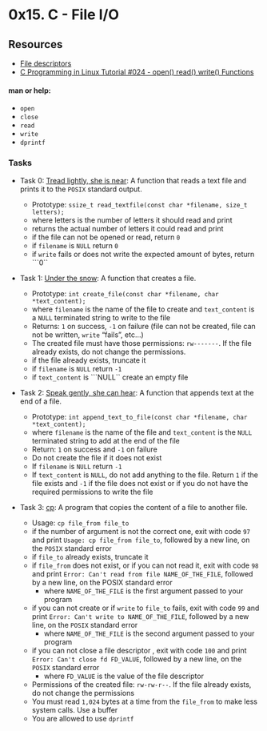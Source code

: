 # 0x15. C - File I/O
## Resources
+ [File descriptors](https://en.wikipedia.org/wiki/File_descriptor)
+ [C Programming in Linux Tutorial #024 - open() read() write() Functions](https://www.youtube.com/watch?v=e-srF6c3TJ8)

#### man or help:
+ ``open``
+ ``close``
+ ``read``
+ ``write``
+ ``dprintf``

### Tasks
+ Task 0: [Tread lightly, she is near](https://github.com/Hiluhree/alx-low_level_programming/blob/master/0x15-file_io/0-read_textfile.c): A function that reads a text file and prints it to the ```POSIX``` standard output.

	+ Prototype: ```ssize_t read_textfile(const char *filename, size_t letters);```
	+ where letters is the number of letters it should read and print
	+ returns the actual number of letters it could read and print
	+ if the file can not be opened or read, return ```0```
	+ if ```filename``` is ```NULL``` return ```0```
	+ if ```write``` fails or does not write the expected amount of bytes, return ```0``
+ Task 1: [Under the snow](https://github.com/Hiluhree/alx-low_level_programming/blob/master/0x15-file_io/1-create_file.c): A function that creates a file.

	+ Prototype: ```int create_file(const char *filename, char *text_content);```
	+ where ```filename``` is the name of the file to create and ```text_content``` is a ```NULL``` terminated string to write to the file
	+ Returns: ```1``` on success, ```-1``` on failure (file can not be created, file can not be written, ```write``` “fails”, etc…)
	+ The created file must have those permissions: ```rw-------```. If the file already exists, do not change the permissions.
	+ if the file already exists, truncate it
	+ if ```filename``` is ```NULL``` return ```-1```
	+ if ```text_content``` is ```NULL`` create an empty file
+ Task 2: [Speak gently, she can hear](https://github.com/Hiluhree/alx-low_level_programming/blob/master/0x15-file_io/2-append_text_to_file.c): A function that appends text at the end of a file.

	+ Prototype: ``int append_text_to_file(const char *filename, char *text_content);``
	+ where ``filename`` is the name of the file and ``text_content`` is the ``NULL`` terminated string to add at the end of the file
	+ Return: ``1`` on success and ``-1`` on failure
	+ Do not create the file if it does not exist
	+ If ``filename`` is ``NULL`` return ``-1``
	+ If ``text_content`` is ``NULL``, do not add anything to the file. Return ``1`` if the file exists and ``-1`` if the file does not exist or if you do not have the required permissions to write the file
+ Task 3: [cp](): A program that copies the content of a file to another file.

	+ Usage: ``cp file_from file_to``
	+ if the number of argument is not the correct one, exit with code ``97`` and print ``Usage: cp file_from file_to``, followed by a new line, on the ``POSIX`` standard error
	+ if ``file_to`` already exists, truncate it
	+ if ``file_from`` does not exist, or if you can not read it, exit with code ``98`` and print ``Error: Can't read from file NAME_OF_THE_FILE``, followed by a new line, on the POSIX standard error
		- where ``NAME_OF_THE_FILE`` is the first argument passed to your program
	+ if you can not create or if ``write`` to ``file_to`` fails, exit with code ``99`` and print ``Error: Can't write to NAME_OF_THE_FILE``, followed by a new line, on the ``POSIX`` standard error
		- where ``NAME_OF_THE_FILE`` is the second argument passed to your program
	+ if you can not close a file descriptor , exit with code ``100`` and print ``Error: Can't close fd FD_VALUE``, followed by a new line, on the ``POSIX`` standard error
		- where ``FD_VALUE`` is the value of the file descriptor
	+ Permissions of the created file: ``rw-rw-r--``. If the file already exists, do not change the permissions
	+ You must read ``1,024`` bytes at a time from the ``file_from`` to make less system calls. Use a buffer
	+ You are allowed to use ``dprintf``
